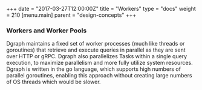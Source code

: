+++
date = "2017-03-27T12:00:00Z"
title = "Workers"
type = "docs"
weight = 210
[menu.main]
    parent = "design-concepts"
+++

### Workers and Worker Pools
Dgraph maintains a fixed set of worker processes (much like threads or goroutines) that retrieve and execute queries in parallel as they are sent over HTTP or gRPC. Dgraph also parallelizes Tasks within a single query execution, to maximize parallelism and more fully utilize system resources. Dgraph is written in the go language, which supports high numbers of parallel goroutines, enabling this approach without creating large numbers of OS threads which would be slower.
